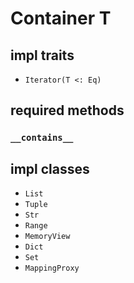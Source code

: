 # Container T

## impl traits

* `Iterator(T <: Eq)`

## required methods

### `__contains__`

## impl classes

* `List`
* `Tuple`
* `Str`
* `Range`
* `MemoryView`
* `Dict`
* `Set`
* `MappingProxy`
